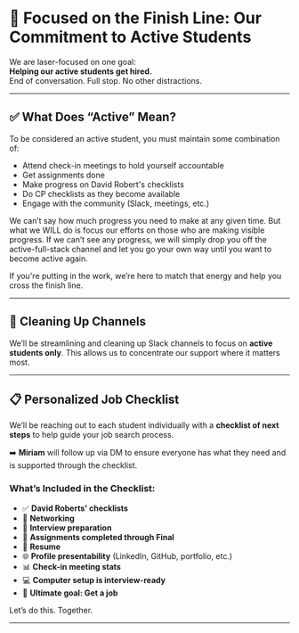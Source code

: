# 🎯 Focused on the Finish Line: Our Commitment to Active Students

We are laser-focused on one goal:  
**Helping our active students get hired.**  
End of conversation. Full stop. No other distractions.

---

## ✅ What Does “Active” Mean?

To be considered an active student, you must maintain some combination of:

- Attend check-in meetings to hold yourself accountable
- Get assignments done
- Make progress on David Robert's checklists
- Do CP checklists as they become available
- Engage with the community (Slack, meetings, etc.)

We can’t say how much progress you need to make at any given time.
But what we WILL do is focus our efforts on those who are making visible progress. If we can’t see any progress, we will simply drop you off the active-full-stack channel and let you go your own way until you want to become active again. 

If you're putting in the work, we’re here to match that energy and help you cross the finish line.

---

## 🧹 Cleaning Up Channels

We’ll be streamlining and cleaning up Slack channels to focus on **active students only**. This allows us to concentrate our support where it matters most.

---

## 📋 Personalized Job Checklist

We’ll be reaching out to each student individually with a **checklist of next steps** to help guide your job search process.

➡️ **Miriam** will follow up via DM to ensure everyone has what they need and is supported through the checklist.

### What’s Included in the Checklist:

- ✅ **David Roberts' checklists**  
- 🤝 **Networking**  
- 🎤 **Interview preparation**  
- 📝 **Assignments completed through Final**  
- 📄 **Resume**  
- 🌐 **Profile presentability** (LinkedIn, GitHub, portfolio, etc.)  
- 📊 **Check-in meeting stats**  
- 💻 **Computer setup is interview-ready**  
- 🚀 **Ultimate goal: Get a job** 

Let’s do this. Together.

---
